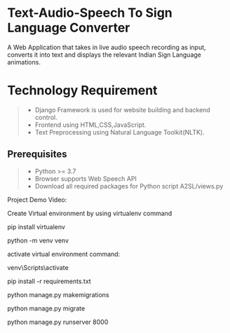 # Text-Audio-Speech To Sign Language Converter

A Web Application that takes in live audio speech recording as input, converts it into text and displays the relevant Indian Sign Language animations.

# Technology Requirement 
> - Django Framework is used for website building and backend control.
> - Frontend using HTML,CSS,JavaScript.
> - Text Preprocessing using Natural Language Toolkit(NLTK).

## Prerequisites

> - Python >= 3.7
> - Browser supports Web Speech API
> - Download all required packages for Python script A2SL/views.py


Project Demo Video:


Create Virtual environment by using virtualenv 
command

pip install virtualenv

python -m venv venv

activate virtual environment command:

venv\Scripts\activate

pip install -r requirements.txt

python manage.py makemigrations

python manage.py migrate

python manage.py runserver 8000
